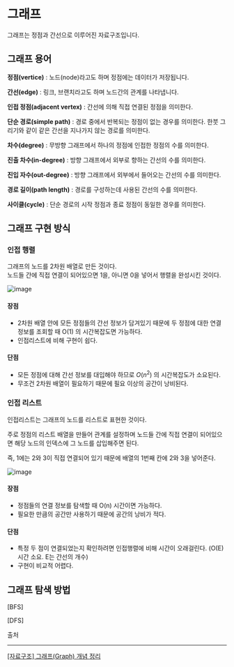 # 그래프

그래프는 정점과 간선으로 이루어진 자료구조입니다.

## 그래프 용어

**정점(vertice)** : 노드(node)라고도 하며 정점에는 데이터가 저장됩니다.

**간선(edge)** : 링크, 브랜치라고도 하며 노드간의 관계를 나타냅니다.

**인접 정점(adjacent vertex)** : 간선에 의해 직접 연결된 정점을 의미한다. 

**단순 경로(simple path)** : 경로 중에서 반복되는 정점이 없는 경우를 의미한다. 한붓 그리기와 같이 같은 간선을 지나가지 않는 경로를 의미한다. 

**차수(degree)** : 무방향 그래프에서 하나의 정점에 인접한 정점의 수를 의미한다. 

**진출 차수(in-degree)** : 방향 그래프에서 외부로 향하는 간선의 수를 의미한다.

**진입 자수(out-degree)** : 방향 그래프에서 외부에서 들어오는 간선의 수를 의미한다.

**경로 길이(path length)** : 경로를 구성하는데 사용된 간선의 수를 의미한다. 

**사이클(cycle)** : 단순 경로의 시작 정점과 종료 정점이 동일한 경우를 의미한다.

## 그래프 구현 방식

### 인접 행렬

그래프의 노드를 2차원 배열로 만든 것이다.   
노드들 간에 직접 연결이 되어있으면 1을, 아니면 0을 넣어서 행렬을 완성시킨 것이다.

![image](https://blog.kakaocdn.net/dn/bU5TAj/btq6FvzI00f/JhlHNPKKEHdmFuBDcOpp1k/img.png)

#### 장점
- 2차원 배열 안에 모든 정점들의 간선 정보가 담겨있기 때문에 두 정점에 대한 연결 정보를 조회할 때 O(1) 의 시간복잡도면 가능하다.
- 인접리스트에 비해 구현이 쉽다.

#### 단점
- 모든 정점에 대해 간선 정보를 대입해야 하므로 $O(n^2)$ 의 시간복잡도가 소요된다.
- 무조건 2차원 배열이 필요하기 때문에 필요 이상의 공간이 낭비된다.



### 인접 리스트

인접리스트는 그래프의 노드를 리스트로 표현한 것이다.

주로 정점의 리스트 배열을 만들어 관계를 설정하며 노드들 간에 직접 연결이 되어있으면 해당 노드의 인덱스에 그 노드를 삽입해주면 된다.

즉, 1에는 2와 3이 직접 연결되어 있기 때문에 배열의 1번째 칸에 2와 3을 넣어준다.

![image](https://blog.kakaocdn.net/dn/qXGPa/btq6Bd1l2TJ/9w7oyaC3nVQgshW8yIvQg1/img.png)

#### 장점
- 정점들의 연결 정보를 탐색할 때 O(n) 시간이면 가능하다.
- 필요한 만큼의 공간만 사용하기 때문에 공간의 낭비가 적다.

#### 단점
- 특정 두 점이 연결되었는지 확인하려면 인접행렬에 비해 시간이 오래걸린다. (O(E) 시간 소요. E는 간선의 개수)
- 구현이 비교적 어렵다.

## 그래프 탐색 방법

[BFS]

[DFS]



출처
<hr/>

[[자료구조] 그래프(Graph) 개념 정리][link]

[link]: https://hongcoding.tistory.com/78